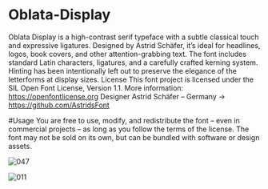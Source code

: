 # Oblata-Display

Oblata Display is a high-contrast serif typeface with a subtle classical touch and expressive ligatures.
Designed by Astrid Schäfer, it’s ideal for headlines, logos, book covers, and other attention-grabbing text.
The font includes standard Latin characters, ligatures, and a carefully crafted kerning system.
Hinting has been intentionally left out to preserve the elegance of the letterforms at display sizes.
License
This font project is licensed under the SIL Open Font License, Version 1.1.
More information: https://openfontlicense.org
Designer
Astrid Schäfer – Germany
→ https://github.com/AstridsFont

#Usage
You are free to use, modify, and redistribute the font – even in commercial projects – as long as you follow the terms of the license.
The font may not be sold on its own, but can be bundled with software or design assets.

![047](https://github.com/user-attachments/assets/47fc1436-a588-4d69-9b9e-0822a06c1cb8)


![011](https://github.com/user-attachments/assets/d1f12bb7-2183-42bd-ba87-88e376dcc2bc)
